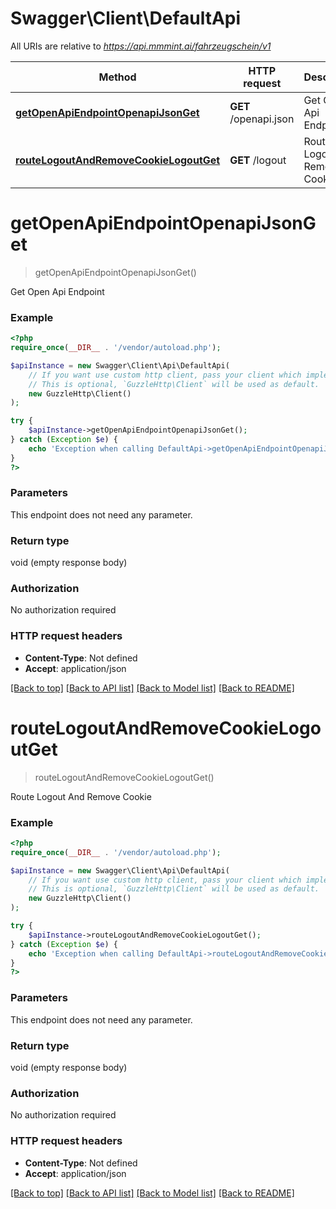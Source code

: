 # Swagger\Client\DefaultApi

All URIs are relative to *https://api.mmmint.ai/fahrzeugschein/v1*

Method | HTTP request | Description
------------- | ------------- | -------------
[**getOpenApiEndpointOpenapiJsonGet**](DefaultApi.md#getopenapiendpointopenapijsonget) | **GET** /openapi.json | Get Open Api Endpoint
[**routeLogoutAndRemoveCookieLogoutGet**](DefaultApi.md#routelogoutandremovecookielogoutget) | **GET** /logout | Route Logout And Remove Cookie

# **getOpenApiEndpointOpenapiJsonGet**
> getOpenApiEndpointOpenapiJsonGet()

Get Open Api Endpoint

### Example
```php
<?php
require_once(__DIR__ . '/vendor/autoload.php');

$apiInstance = new Swagger\Client\Api\DefaultApi(
    // If you want use custom http client, pass your client which implements `GuzzleHttp\ClientInterface`.
    // This is optional, `GuzzleHttp\Client` will be used as default.
    new GuzzleHttp\Client()
);

try {
    $apiInstance->getOpenApiEndpointOpenapiJsonGet();
} catch (Exception $e) {
    echo 'Exception when calling DefaultApi->getOpenApiEndpointOpenapiJsonGet: ', $e->getMessage(), PHP_EOL;
}
?>
```

### Parameters
This endpoint does not need any parameter.

### Return type

void (empty response body)

### Authorization

No authorization required

### HTTP request headers

 - **Content-Type**: Not defined
 - **Accept**: application/json

[[Back to top]](#) [[Back to API list]](../../README.md#documentation-for-api-endpoints) [[Back to Model list]](../../README.md#documentation-for-models) [[Back to README]](../../README.md)

# **routeLogoutAndRemoveCookieLogoutGet**
> routeLogoutAndRemoveCookieLogoutGet()

Route Logout And Remove Cookie

### Example
```php
<?php
require_once(__DIR__ . '/vendor/autoload.php');

$apiInstance = new Swagger\Client\Api\DefaultApi(
    // If you want use custom http client, pass your client which implements `GuzzleHttp\ClientInterface`.
    // This is optional, `GuzzleHttp\Client` will be used as default.
    new GuzzleHttp\Client()
);

try {
    $apiInstance->routeLogoutAndRemoveCookieLogoutGet();
} catch (Exception $e) {
    echo 'Exception when calling DefaultApi->routeLogoutAndRemoveCookieLogoutGet: ', $e->getMessage(), PHP_EOL;
}
?>
```

### Parameters
This endpoint does not need any parameter.

### Return type

void (empty response body)

### Authorization

No authorization required

### HTTP request headers

 - **Content-Type**: Not defined
 - **Accept**: application/json

[[Back to top]](#) [[Back to API list]](../../README.md#documentation-for-api-endpoints) [[Back to Model list]](../../README.md#documentation-for-models) [[Back to README]](../../README.md)

